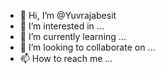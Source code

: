 - 👋 Hi, I’m @Yuvrajabesit
- 👀 I’m interested in ...
- 🌱 I’m currently learning ...
- 💞️ I’m looking to collaborate on ...
- 📫 How to reach me ...

<!---
Yuvrajabesit/Yuvrajabesit is a ✨ special ✨ repository because its `README.md` (this file) appears on your GitHub profile.
You can click the Preview link to take a look at your changes.
--->
